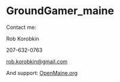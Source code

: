 # GroundGamer_maine

Contact me:

Rob Korobkin

207-632-0763


rob.korobkin@gmail.com


And support:
[OpenMaine.org](http://OpenMaine.org)
